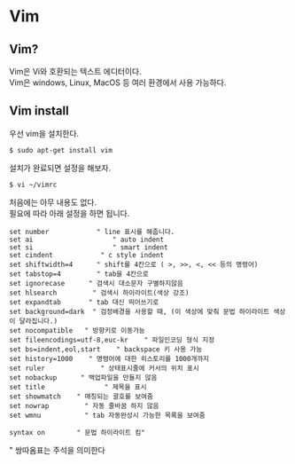 # Vim

## Vim?
Vim은 Vi와 호환되는 텍스트 에디터이다.  
Vim은 windows, Linux, MacOS 등 여러 환경에서 사용 가능하다. 

## Vim install
우선 vim을 설치한다.
```
$ sudo apt-get install vim
``` 

설치가 완료되면 설정을 해보자.
```
$ vi ~/vimrc
```
처음에는 아무 내용도 없다.  
필요에 따라 아래 설정을 하면 됩니다.
```
set number            " line 표시를 해줍니다.
set ai                    " auto indent
set si                    " smart indent
set cindent            " c style indent
set shiftwidth=4      " shift를 4칸으로 ( >, >>, <, << 등의 명령어)
set tabstop=4         " tab을 4칸으로
set ignorecase      " 검색시 대소문자 구별하지않음
set hlsearch         " 검색시 하이라이트(색상 강조)
set expandtab       " tab 대신 띄어쓰기로
set background=dark  " 검정배경을 사용할 때, (이 색상에 맞춰 문법 하이라이트 색상이 달라집니다.)
set nocompatible   " 방향키로 이동가능
set fileencodings=utf-8,euc-kr    " 파일인코딩 형식 지정
set bs=indent,eol,start    " backspace 키 사용 가능
set history=1000    " 명령어에 대한 히스토리를 1000개까지
set ruler              " 상태표시줄에 커서의 위치 표시
set nobackup      " 백업파일을 만들지 않음
set title               " 제목을 표시
set showmatch    " 매칭되는 괄호를 보여줌
set nowrap         " 자동 줄바꿈 하지 않음
set wmnu           " tab 자동완성시 가능한 목록을 보여줌

syntax on        " 문법 하이라이트 킴"
```
 " 쌍따옴표는 주석을 의미한다
